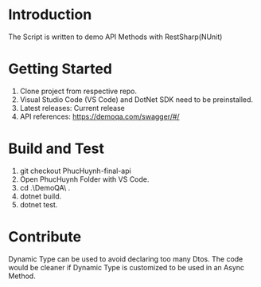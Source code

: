 # Introduction 
The Script is written to demo API Methods with RestSharp(NUnit)

# Getting Started
1.	Clone project from respective repo.
2.	Visual Studio Code (VS Code) and DotNet SDK need to be preinstalled.
3.	Latest releases: Current release
4.	API references: https://demoqa.com/swagger/#/

# Build and Test
1. git checkout PhucHuynh-final-api
2. Open PhucHuynh Folder with VS Code.
3. cd .\DemoQA\ .
4. dotnet build.
5. dotnet test.

# Contribute
 Dynamic Type can be used to avoid declaring too many Dtos. The code would be cleaner if Dynamic Type is customized to be used in an Async Method.